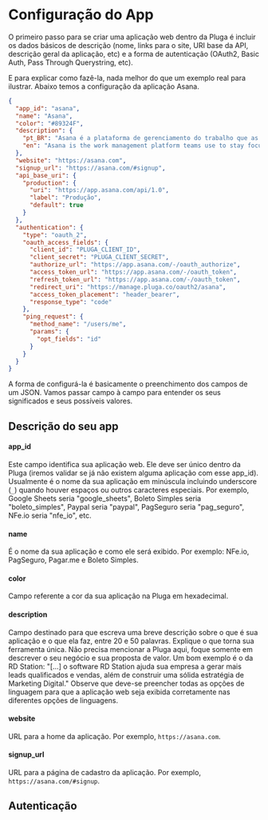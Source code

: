 # Configuração do App

O primeiro passo para se criar uma aplicação web dentro da Pluga é incluir os
dados básicos de descrição (nome, links para o site, URI base da API, descrição
geral da aplicação, etc) e a forma de autenticação (OAuth2, Basic Auth,
Pass Through Querystring, etc).

E para explicar como fazê-la, nada melhor do que um exemplo real para ilustrar.
Abaixo temos a configuração da aplicação Asana.

```json
{
  "app_id": "asana",
  "name": "Asana",
  "color": "#89324F",
  "description": {
    "pt_BR": "Asana é a plataforma de gerenciamento do trabalho que as equipe usam para permanecer focadas nas metas, projetos e tarefas diárias que fazem crescer o negócio.",
    "en": "Asana is the work management platform teams use to stay focused on the goals, projects, and daily tasks that grow business."
  },
  "website": "https://asana.com",
  "signup_url": "https://asana.com/#signup",
  "api_base_uri": {
    "production": {
      "uri": "https://app.asana.com/api/1.0",
      "label": "Produção",
      "default": true
    }
  },
  "authentication": {
    "type": "oauth_2",
    "oauth_access_fields": {
      "client_id": "PLUGA_CLIENT_ID",
      "client_secret": "PLUGA_CLIENT_SECRET",
      "authorize_url": "https://app.asana.com/-/oauth_authorize",
      "access_token_url": "https://app.asana.com/-/oauth_token",
      "refresh_token_url": "https://app.asana.com/-/oauth_token",
      "redirect_uri": "https://manage.pluga.co/oauth2/asana",
      "access_token_placement": "header_bearer",
      "response_type": "code"
    },
    "ping_request": {
      "method_name": "/users/me",
      "params": {
        "opt_fields": "id"
      }
    }
  }
}
```

A forma de configurá-la é basicamente o preenchimento dos campos de um JSON.
Vamos passar campo à campo para entender os seus significados e seus possíveis
valores.

## Descrição do seu app

#### app\_id

Este campo identifica sua aplicação web. Ele deve ser único dentro da Pluga
(iremos validar se já não existem alguma aplicação com esse app\_id). Usualmente
é o nome da sua aplicação em minúscula incluindo underscore (`_`) quando houver
espaços ou outros caracteres especiais. Por exemplo, Google Sheets seria
"google\_sheets", Boleto Simples seria "boleto\_simples", Paypal seria "paypal",
PagSeguro seria "pag\_seguro", NFe.io seria "nfe\_io", etc.

#### name

É o nome da sua aplicação e como ele será exibido. Por exemplo: NFe.io,
PagSeguro, Pagar.me e Boleto Simples.

#### color

Campo referente a cor da sua aplicação na Pluga em hexadecimal.

#### description

Campo destinado para que escreva uma breve descrição sobre o que é sua
aplicação e o que ela faz, entre 20 e 50 palavras. Explique o que torna sua
ferramenta única. Não precisa mencionar a Pluga aqui, foque somente em descrever
o seu negócio e sua proposta de valor. Um bom exemplo é o da RD Station:
"[...] o software RD Station ajuda sua empresa a gerar mais leads qualificados e
vendas, além de construir uma sólida estratégia de Marketing Digital." Observe
que deve-se preencher todas as opções de linguagem para que a aplicação web seja
exibida corretamente nas diferentes opções de linguagens.

#### website

URL para a home da aplicação. Por exemplo, `https://asana.com`.

#### signup\_url

URL para a página de cadastro da aplicação. Por exemplo,
`https://asana.com/#signup`.

## Autenticação
